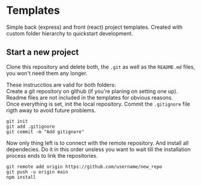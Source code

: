 # Templates

Simple back (express) and front (react) project templates. Created with custom folder hierarchy to quickstart development.

## Start a new project

Clone this repository and delete both, the `.git` as well as the `README.md` files, you won't need them any longer.  
  
These instrucctios are valid for both folders:  
Create a git repository on github (if you're planing on setting one up). Readme files are not included in the templates for obvious reasons.  
Once everything is set, init the local repository. Commit the `.gitignore` file rigth away to avoid future problems.  

    git init  
    git add .gitignore  
    git commit -m "Add gitignore"  
    
Now only thing left is to connect with the remote repository. And install all dependecies. Do it in this order unsless you want to wait till the installation process ends to link the repositories.  

    git remote add origin https://github.com/username/new_repo  
    git push -u origin main  
    npm install  

